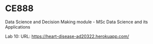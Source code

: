 # CE888
Data Science and Decision Making module - MSc Data Science and its Applications

Lab 10:
URL: https://heart-disease-ad20322.herokuapp.com/
